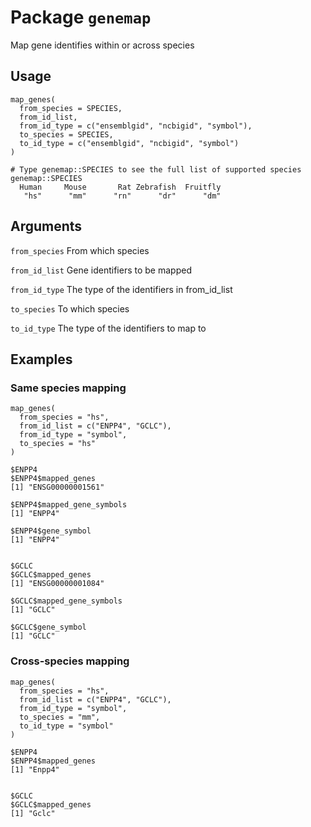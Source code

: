 # Package `genemap`
Map gene identifies within or across species

## Usage
```
map_genes(
  from_species = SPECIES,
  from_id_list,
  from_id_type = c("ensemblgid", "ncbigid", "symbol"),
  to_species = SPECIES,
  to_id_type = c("ensemblgid", "ncbigid", "symbol")
)

# Type genemap::SPECIES to see the full list of supported species
genemap::SPECIES
  Human     Mouse       Rat Zebrafish  Fruitfly
   "hs"      "mm"      "rn"      "dr"      "dm"
```

## Arguments
`from_species` From which species

`from_id_list` Gene identifiers to be mapped

`from_id_type` The type of the identifiers in from_id_list

`to_species` To which species

`to_id_type` The type of the identifiers to map to

## Examples

### Same species mapping
```{r}
map_genes(
  from_species = "hs",
  from_id_list = c("ENPP4", "GCLC"),
  from_id_type = "symbol",
  to_species = "hs"
)

$ENPP4
$ENPP4$mapped_genes
[1] "ENSG00000001561"

$ENPP4$mapped_gene_symbols
[1] "ENPP4"

$ENPP4$gene_symbol
[1] "ENPP4"


$GCLC
$GCLC$mapped_genes
[1] "ENSG00000001084"

$GCLC$mapped_gene_symbols
[1] "GCLC"

$GCLC$gene_symbol
[1] "GCLC"
```

### Cross-species mapping
```{r}
map_genes(
  from_species = "hs",
  from_id_list = c("ENPP4", "GCLC"),
  from_id_type = "symbol",
  to_species = "mm",
  to_id_type = "symbol"
)

$ENPP4
$ENPP4$mapped_genes
[1] "Enpp4"


$GCLC
$GCLC$mapped_genes
[1] "Gclc"
```

